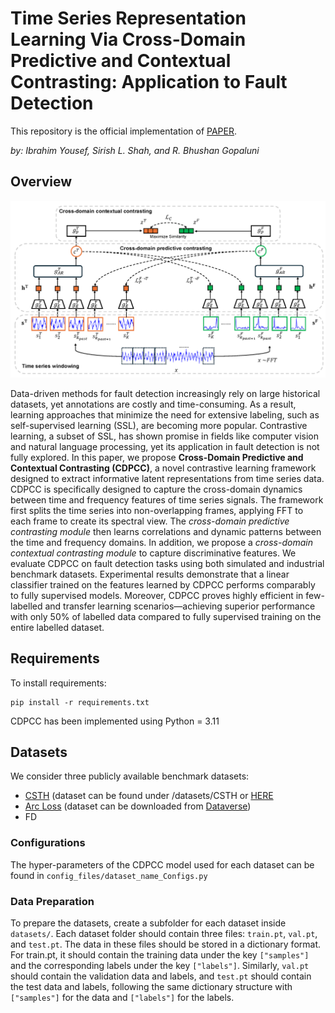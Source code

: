 # Time Series Representation Learning Via Cross-Domain Predictive and Contextual Contrasting: Application to Fault Detection

This repository is the official implementation of [PAPER](https://papers.ssrn.com/sol3/papers.cfm?abstract_id=5085741). 

_by: Ibrahim Yousef, Sirish L. Shah, and R. Bhushan Gopaluni_

## Overview

<p align="center">
<img src="images/CDPCC_Figure.png" width="800" class="center">
</p>


Data-driven methods for fault detection increasingly rely on large historical datasets, yet annotations are costly and time-consuming. As a result, learning approaches that minimize the need for extensive labeling, such as self-supervised learning (SSL), are becoming more popular. Contrastive learning, a subset of SSL, has shown promise in fields like computer vision and natural language processing, yet its application in fault detection is not fully explored. In this paper, we propose **Cross-Domain Predictive and Contextual Contrasting (CDPCC)**, a novel contrastive learning framework designed to extract informative latent representations from time series data. CDPCC is specifically designed to capture the cross-domain dynamics between time and frequency features of time series signals. The framework first splits the time series into non-overlapping frames, applying FFT to each frame to create its spectral view. The *cross-domain predictive contrasting module* then learns correlations and dynamic patterns between the time and frequency domains. In addition, we propose a *cross-domain contextual contrasting module* to capture discriminative features. We evaluate CDPCC on fault detection tasks using both simulated and industrial benchmark datasets. Experimental results demonstrate that a linear classifier trained on the features learned by CDPCC performs comparably to fully supervised models. Moreover, CDPCC proves highly efficient in few-labelled and transfer learning scenarios—achieving superior performance with only 50\% of labelled data compared to fully supervised training on the entire labelled dataset.


## Requirements

To install requirements:

```setup
pip install -r requirements.txt
```

CDPCC has been implemented using Python = 3.11

## Datasets

We consider three publicly available benchmark datasets: 

- [CSTH](https://zenodo.org/records/10093059) (dataset can be found under /datasets/CSTH or [HERE](https://doi.org/10.5683/SP3/8FXNGM)
- [Arc Loss](https://www.sciencedirect.com/science/article/pii/S0959152423001105) (dataset can be downloaded from [Dataverse](https://doi.org/10.5683/SP3/NREPZM))
- FD

### Configurations

The hyper-parameters of the CDPCC model used for each dataset can be found in ```config_files/dataset_name_Configs.py```

### Data Preparation

To prepare the datasets, create a subfolder for each dataset inside  ```datasets/```. Each dataset folder should contain three files: ```train.pt```, ```val.pt```, and ```test.pt```. The data in these files should be stored in a dictionary format. For train.pt, it should contain the training data under the key ```["samples"]``` and the corresponding labels under the key ```["labels"]```. Similarly, ```val.pt``` should contain the validation data and labels, and ```test.pt``` should contain the test data and labels, following the same dictionary structure with ```["samples"]``` for the data and ```["labels"]``` for the labels.

